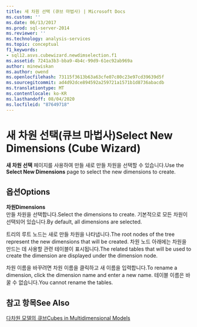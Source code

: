 ```yaml
---
title: 새 차원 선택 (큐브 마법사) | Microsoft Docs
ms.custom: ''
ms.date: 06/13/2017
ms.prod: sql-server-2014
ms.reviewer: ''
ms.technology: analysis-services
ms.topic: conceptual
f1_keywords:
- sql12.asvs.cubewizard.newdimselection.f1
ms.assetid: 7241a3b3-bba9-4b4c-99d9-61ec92ab969a
author: minewiskan
ms.author: owend
ms.openlocfilehash: 73115f3613b63a63cfe07c80c23e97cd39639d5f
ms.sourcegitcommit: ad4d92dce894592a259721a1571b1d8736abacdb
ms.translationtype: MT
ms.contentlocale: ko-KR
ms.lasthandoff: 08/04/2020
ms.locfileid: "87649718"
---
```

# <a name="select-new-dimensions-cube-wizard"></a><span data-ttu-id="7e9f0-102">새 차원 선택(큐브 마법사)</span><span class="sxs-lookup"><span data-stu-id="7e9f0-102">Select New Dimensions (Cube Wizard)</span></span>
  <span data-ttu-id="7e9f0-103">**새 차원 선택** 페이지를 사용하여 만들 새로 만들 차원을 선택할 수 있습니다.</span><span class="sxs-lookup"><span data-stu-id="7e9f0-103">Use the **Select New Dimensions** page to select the new dimensions to create.</span></span>  
  
## <a name="options"></a><span data-ttu-id="7e9f0-104">옵션</span><span class="sxs-lookup"><span data-stu-id="7e9f0-104">Options</span></span>  
 <span data-ttu-id="7e9f0-105">**차원**</span><span class="sxs-lookup"><span data-stu-id="7e9f0-105">**Dimensions**</span></span>  
 <span data-ttu-id="7e9f0-106">만들 차원을 선택합니다.</span><span class="sxs-lookup"><span data-stu-id="7e9f0-106">Select the dimensions to create.</span></span> <span data-ttu-id="7e9f0-107">기본적으로 모든 차원이 선택되어 있습니다.</span><span class="sxs-lookup"><span data-stu-id="7e9f0-107">By default, all dimensions are selected.</span></span>  
  
 <span data-ttu-id="7e9f0-108">트리의 루트 노드는 새로 만들 차원을 나타냅니다.</span><span class="sxs-lookup"><span data-stu-id="7e9f0-108">The root nodes of the tree represent the new dimensions that will be created.</span></span> <span data-ttu-id="7e9f0-109">차원 노드 아래에는 차원을 만드는 데 사용할 관련 테이블이 표시됩니다.</span><span class="sxs-lookup"><span data-stu-id="7e9f0-109">The related tables that will be used to create the dimension are displayed under the dimension node.</span></span>  
  
 <span data-ttu-id="7e9f0-110">차원 이름을 바꾸려면 차원 이름을 클릭하고 새 이름을 입력합니다.</span><span class="sxs-lookup"><span data-stu-id="7e9f0-110">To rename a dimension, click the dimension name and enter a new name.</span></span> <span data-ttu-id="7e9f0-111">테이블 이름은 바꿀 수 없습니다.</span><span class="sxs-lookup"><span data-stu-id="7e9f0-111">You cannot rename the tables.</span></span>  
  
## <a name="see-also"></a><span data-ttu-id="7e9f0-112">참고 항목</span><span class="sxs-lookup"><span data-stu-id="7e9f0-112">See Also</span></span>  
 [<span data-ttu-id="7e9f0-113">다차원 모델의 큐브</span><span class="sxs-lookup"><span data-stu-id="7e9f0-113">Cubes in Multidimensional Models</span></span>](multidimensional-models/cubes-in-multidimensional-models.md)  
  
  
